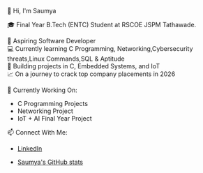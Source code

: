 👋 Hi, I'm Saumya

🎓 Final Year B.Tech (ENTC) Student at RSCOE JSPM Tathawade. 

🚀 Aspiring Software Developer  
💻 Currently learning C Programming, Networking,Cybersecurity threats,Linux Commands,SQL & Aptitude  
🔧 Building projects in C, Embedded Systems, and IoT  
📈 On a journey to crack top company placements in 2026

 🌱 Currently Working On:
- C Programming Projects
- Networking Project
- IoT + AI Final Year Project

 📫 Connect With Me:
- [LinkedIn](https://linkedin.com/in/saumyathorat)

- [Saumya's GitHub stats](https://github-readme-stats.vercel.app/api?username=Saumya953&show_icons=true&theme=tokyonight)

